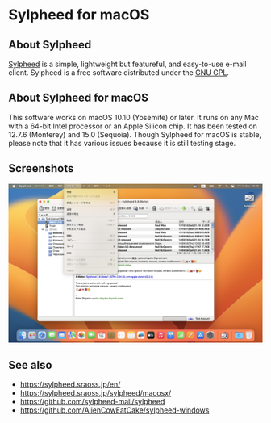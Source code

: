 # Sylpheed for macOS

## About Sylpheed
[Sylpheed](https://sylpheed.sraoss.jp/en/) is a simple, lightweight but featureful, and easy-to-use e-mail client.
Sylpheed is a free software distributed under the [GNU GPL](https://www.gnu.org/licenses/old-licenses/gpl-2.0.html).

## About Sylpheed for macOS
This software works on macOS 10.10 (Yosemite) or later. It runs on any Mac with a 64-bit Intel processor or an Apple Silicon chip. It has been tested on 12.7.6 (Monterey) and 15.0 (Sequoia).
Though Sylpheed for macOS is stable, please note that it has various issues because it is still testing stage.

## Screenshots
![sylpheed-mac-integration](img/sylpheed-mac-integration.png)

## See also
* https://sylpheed.sraoss.jp/en/
* https://sylpheed.sraoss.jp/sylpheed/macosx/
* https://github.com/sylpheed-mail/sylpheed
* https://github.com/AlienCowEatCake/sylpheed-windows
